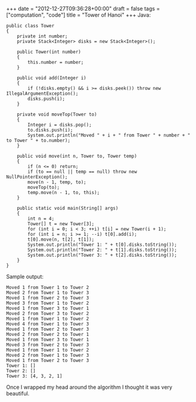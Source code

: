 +++
date = "2012-12-27T09:36:28+00:00"
draft = false
tags = ["computation", "code"]
title = "Tower of Hanoi"
+++
Java:

    public class Tower
    {
        private int number;
        private Stack<Integer> disks = new Stack<Integer>();
    
        public Tower(int number)
        {
            this.number = number;
        }
    
        public void add(Integer i)
        {
            if (!disks.empty() && i >= disks.peek()) throw new IllegalArgumentException();
            disks.push(i);
        }
    
        private void moveTop(Tower to)
        {
            Integer i = disks.pop();
            to.disks.push(i);
            System.out.println("Moved " + i + " from Tower " + number + " to Tower " + to.number);
        }
    
        public void move(int n, Tower to, Tower temp)
        {
            if (n <= 0) return;
            if (to == null || temp == null) throw new NullPointerException();
            move(n - 1, temp, to);
            moveTop(to);
            temp.move(n - 1, to, this);
        }
    
        public static void main(String[] args)
        {
            int n = 4;
            Tower[] t = new Tower[3];
            for (int i = 0; i < 3; ++i) t[i] = new Tower(i + 1);
            for (int i = n; i >= 1; --i) t[0].add(i);
            t[0].move(n, t[2], t[1]);
            System.out.println("Tower 1: " + t[0].disks.toString());
            System.out.println("Tower 2: " + t[1].disks.toString());
            System.out.println("Tower 3: " + t[2].disks.toString());
        }
    }

Sample output:

    Moved 1 from Tower 1 to Tower 2
    Moved 2 from Tower 1 to Tower 3
    Moved 1 from Tower 2 to Tower 3
    Moved 3 from Tower 1 to Tower 2
    Moved 1 from Tower 3 to Tower 1
    Moved 2 from Tower 3 to Tower 2
    Moved 1 from Tower 1 to Tower 2
    Moved 4 from Tower 1 to Tower 3
    Moved 1 from Tower 2 to Tower 3
    Moved 2 from Tower 2 to Tower 1
    Moved 1 from Tower 3 to Tower 1
    Moved 3 from Tower 2 to Tower 3
    Moved 1 from Tower 1 to Tower 2
    Moved 2 from Tower 1 to Tower 3
    Moved 1 from Tower 2 to Tower 3
    Tower 1: []
    Tower 2: []
    Tower 3: [4, 3, 2, 1]

Once I wrapped my head around the algorithm I thought it was very beautiful.